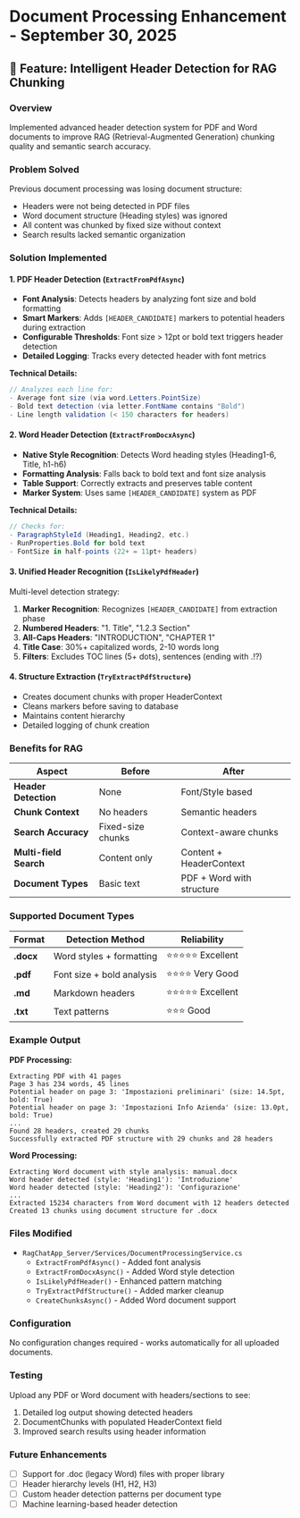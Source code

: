 # Document Processing Enhancement - September 30, 2025

## 🎯 Feature: Intelligent Header Detection for RAG Chunking

### Overview
Implemented advanced header detection system for PDF and Word documents to improve RAG (Retrieval-Augmented Generation) chunking quality and semantic search accuracy.

### Problem Solved
Previous document processing was losing document structure:
- Headers were not being detected in PDF files
- Word document structure (Heading styles) was ignored
- All content was chunked by fixed size without context
- Search results lacked semantic organization

### Solution Implemented

#### 1. **PDF Header Detection** (`ExtractFromPdfAsync`)
- **Font Analysis**: Detects headers by analyzing font size and bold formatting
- **Smart Markers**: Adds `[HEADER_CANDIDATE]` markers to potential headers during extraction
- **Configurable Thresholds**: Font size > 12pt or bold text triggers header detection
- **Detailed Logging**: Tracks every detected header with font metrics

**Technical Details:**
```csharp
// Analyzes each line for:
- Average font size (via word.Letters.PointSize)
- Bold text detection (via letter.FontName contains "Bold")
- Line length validation (< 150 characters for headers)
```

#### 2. **Word Header Detection** (`ExtractFromDocxAsync`)
- **Native Style Recognition**: Detects Word heading styles (Heading1-6, Title, h1-h6)
- **Formatting Analysis**: Falls back to bold text and font size analysis
- **Table Support**: Correctly extracts and preserves table content
- **Marker System**: Uses same `[HEADER_CANDIDATE]` system as PDF

**Technical Details:**
```csharp
// Checks for:
- ParagraphStyleId (Heading1, Heading2, etc.)
- RunProperties.Bold for bold text
- FontSize in half-points (22+ = 11pt+ headers)
```

#### 3. **Unified Header Recognition** (`IsLikelyPdfHeader`)
Multi-level detection strategy:
1. **Marker Recognition**: Recognizes `[HEADER_CANDIDATE]` from extraction phase
2. **Numbered Headers**: "1. Title", "1.2.3 Section"
3. **All-Caps Headers**: "INTRODUCTION", "CHAPTER 1"
4. **Title Case**: 30%+ capitalized words, 2-10 words long
5. **Filters**: Excludes TOC lines (5+ dots), sentences (ending with .!?)

#### 4. **Structure Extraction** (`TryExtractPdfStructure`)
- Creates document chunks with proper HeaderContext
- Cleans markers before saving to database
- Maintains content hierarchy
- Detailed logging of chunk creation

### Benefits for RAG

| Aspect | Before | After |
|--------|--------|-------|
| **Header Detection** | None | Font/Style based |
| **Chunk Context** | No headers | Semantic headers |
| **Search Accuracy** | Fixed-size chunks | Context-aware chunks |
| **Multi-field Search** | Content only | Content + HeaderContext |
| **Document Types** | Basic text | PDF + Word with structure |

### Supported Document Types

| Format | Detection Method | Reliability |
|--------|-----------------|-------------|
| **.docx** | Word styles + formatting | ⭐⭐⭐⭐⭐ Excellent |
| **.pdf** | Font size + bold analysis | ⭐⭐⭐⭐ Very Good |
| **.md** | Markdown headers | ⭐⭐⭐⭐⭐ Excellent |
| **.txt** | Text patterns | ⭐⭐⭐ Good |

### Example Output

**PDF Processing:**
```log
Extracting PDF with 41 pages
Page 3 has 234 words, 45 lines
Potential header on page 3: 'Impostazioni preliminari' (size: 14.5pt, bold: True)
Potential header on page 3: 'Impostazioni Info Azienda' (size: 13.0pt, bold: True)
...
Found 28 headers, created 29 chunks
Successfully extracted PDF structure with 29 chunks and 28 headers
```

**Word Processing:**
```log
Extracting Word document with style analysis: manual.docx
Word header detected (style: 'Heading1'): 'Introduzione'
Word header detected (style: 'Heading2'): 'Configurazione'
...
Extracted 15234 characters from Word document with 12 headers detected
Created 13 chunks using document structure for .docx
```

### Files Modified
- `RagChatApp_Server/Services/DocumentProcessingService.cs`
  - `ExtractFromPdfAsync()` - Added font analysis
  - `ExtractFromDocxAsync()` - Added Word style detection
  - `IsLikelyPdfHeader()` - Enhanced pattern matching
  - `TryExtractPdfStructure()` - Added marker cleanup
  - `CreateChunksAsync()` - Added Word document support

### Configuration
No configuration changes required - works automatically for all uploaded documents.

### Testing
Upload any PDF or Word document with headers/sections to see:
1. Detailed log output showing detected headers
2. DocumentChunks with populated HeaderContext field
3. Improved search results using header information

### Future Enhancements
- [ ] Support for .doc (legacy Word) files with proper library
- [ ] Header hierarchy levels (H1, H2, H3)
- [ ] Custom header detection patterns per document type
- [ ] Machine learning-based header detection